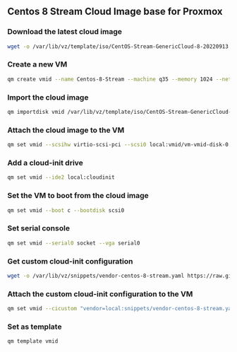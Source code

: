 ## Centos 8 Stream Cloud Image base for Proxmox

### Download the latest cloud image

```bash
wget -o /var/lib/vz/template/iso/CentOS-Stream-GenericCloud-8-20220913.0.x86_64.qcow2 https://cloud.centos.org/centos/8-stream/x86_64/images/CentOS-Stream-GenericCloud-8-20220913.0.x86_64.qcow2
```

### Create a new VM

```bash
qm create vmid --name Centos-8-Stream --machine q35 --memory 1024 --net0 virtio,bridge=vmbr0
```

### Import the cloud image

```bash
qm importdisk vmid /var/lib/vz/template/iso/CentOS-Stream-GenericCloud-8-20220913.0.x86_64.qcow2 local
```

### Attach the cloud image to the VM

```bash
qm set vmid --scsihw virtio-scsi-pci --scsi0 local:vmid/vm-vmid-disk-0.raw
```

### Add a cloud-init drive

```bash
qm set vmid --ide2 local:cloudinit
```

### Set the VM to boot from the cloud image

```bash
qm set vmid --boot c --bootdisk scsi0
```

### Set serial console

```bash
qm set vmid --serial0 socket --vga serial0
```

### Get custom cloud-init configuration

```bash
wget -o /var/lib/vz/snippets/vendor-centos-8-stream.yaml https://raw.githubusercontent.com/Script47ph/Linux-Docs/main/Linux/Setup/Debian/Private-Cloud/Proxmox-Virtual-Environment/cloud-init/centos-8-stream/vendor-centos-8-stream.yml
```

### Attach the custom cloud-init configuration to the VM

```bash
qm set vmid --cicustom "vendor=local:snippets/vendor-centos-8-stream.yaml"
```

### Set as template

```bash
qm template vmid
```